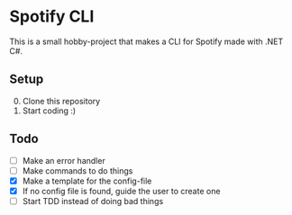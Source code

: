 # Spotify CLI

This is a small hobby-project that makes a CLI for Spotify made with .NET C#.

## Setup
0. Clone this repository
1. Start coding :)

## Todo

- [ ] Make an error handler
- [ ] Make commands to do things
- [x] Make a template for the config-file
- [x] If no config file is found, guide the user to create one
- [ ] Start TDD instead of doing bad things